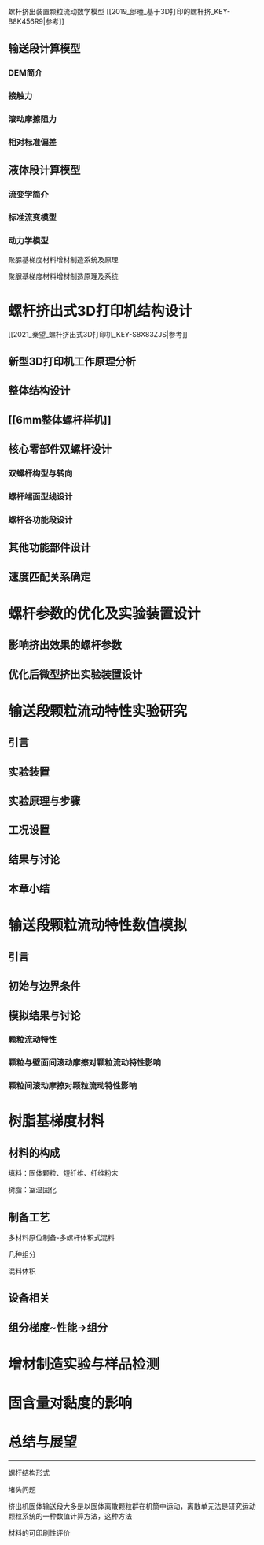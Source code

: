 螺杆挤出装置颗粒流动数学模型
[[2019_邰曈_基于3D打印的螺杆挤_KEY-B8K456R9|参考]]

## 输送段计算模型

### DEM简介

### 接触力

### 滚动摩擦阻力

### 相对标准偏差

## 液体段计算模型

### 流变学简介

### 标准流变模型

### 动力学模型

聚脲基梯度材料增材制造系统及原理

聚脲基梯度材料增材制造原理及系统

# 螺杆挤出式3D打印机结构设计
[[2021_秦望_螺杆挤出式3D打印机_KEY-S8X83ZJS|参考]]

## 新型3D打印机工作原理分析

## 整体结构设计

## [[6mm整体螺杆样机]]

## 核心零部件双螺杆设计

### 双螺杆构型与转向

### 螺杆端面型线设计

### 螺杆各功能段设计

## 其他功能部件设计

## 速度匹配关系确定

# 螺杆参数的优化及实验装置设计

## 影响挤出效果的螺杆参数

## 优化后微型挤出实验装置设计

# 输送段颗粒流动特性实验研究

## 引言

## 实验装置

## 实验原理与步骤

## 工况设置

## 结果与讨论

## 本章小结

# 输送段颗粒流动特性数值模拟

## 引言

## 初始与边界条件

## 模拟结果与讨论

### 颗粒流动特性

### 颗粒与壁面间滚动摩擦对颗粒流动特性影响 

### 颗粒间滚动摩擦对颗粒流动特性影响


# 树脂基梯度材料

## 材料的构成

填料：固体颗粒、短纤维、纤维粉末

树脂：室温固化

## 制备工艺

多材料原位制备-多螺杆体积式混料

几种组分

混料体积

## 设备相关

## 组分梯度~性能→组分

# 增材制造实验与样品检测
# 固含量对黏度的影响

# 总结与展望


---

螺杆结构形式

堵头问题

挤出机固体输送段大多是以固体离散颗粒群在机筒中运动，离散单元法是研究运动颗粒系统的一种数值计算方法，这种方法

材料的可印刷性评价